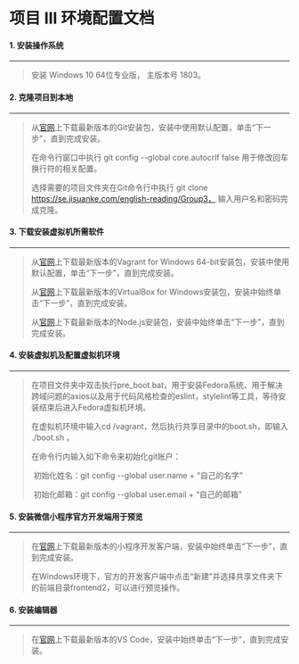 # 项目 III 环境配置文档

#### 1. 安装操作系统

------

> 安装 Windows 10 64位专业版， 主版本号 1803。

#### 2. 克隆项目到本地

-------------------------------------------------------

> 从[官网](https://git-scm.com/download/win)上下载最新版本的Git安装包，安装中使用默认配置，单击“下一步”，直到完成安装。
>
> 在命令行窗口中执行 git config --global core.autocrlf false 用于修改回车换行符的相关配置。
>
> 选择需要的项目文件夹在Git命令行中执行 git clone https://se.jisuanke.com/english-reading/Group3， 输入用户名和密码完成克隆。

#### 3. 下载安装虚拟机所需软件

----

> 从[官网](https://www.vagrantup.com/downloads.html)上下载最新版本的Vagrant for Windows 64-bit安装包，安装中使用默认配置，单击“下一步”，直到完成安装。
>
> 从[官网](https://www.virtualbox.org/wiki/Downloads)上下载最新版本的VirtualBox for Windows安装包，安装中始终单击“下一步”，直到完成安装。
>
> 从[官网](https://nodejs.org/en/)上下载最新版本的Node.js安装包，安装中始终单击“下一步”，直到完成安装。

#### 4. 安装虚拟机及配置虚拟机环境

---

> 在项目文件夹中双击执行pre_boot.bat，用于安装Fedora系统、用于解决跨域问题的axios以及用于代码风格检查的eslint，stylelint等工具，等待安装结束后进入Fedora虚拟机环境。
>
> 在虚拟机环境中输入cd /vagrant，然后执行共享目录中的boot.sh，即输入 ./boot.sh 。
>
> 在命令行内输入如下命令来初始化git账户：
>
> ​        初始化姓名：git config --global user.name  +  “自己的名字”
>
> ​        初始化邮箱：git config --global user.email  +  “自己的邮箱”

#### 5. 安装微信小程序官方开发端用于预览

--------

> 在[官网](https://developers.weixin.qq.com/miniprogram/dev/devtools/download.html?t=18080816)上下载最新版本的小程序开发客户端，安装中始终单击“下一步”，直到完成安装。
>
> 在Windows环境下，官方的开发客户端中点击“新建”并选择共享文件夹下的前端目录frontend2，可以进行预览操作。

#### 6. 安装编辑器

---

> 在[官网](https://code.visualstudio.com/download)上下载最新版本的VS Code，安装中始终单击“下一步”，直到完成安装。

